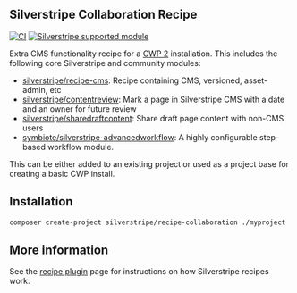 ## Silverstripe Collaboration Recipe

[![CI](https://github.com/silverstripe/recipe-collaboration/actions/workflows/ci.yml/badge.svg)](https://github.com/silverstripe/recipe-collaboration/actions/workflows/ci.yml)
[![Silverstripe supported module](https://img.shields.io/badge/silverstripe-supported-0071C4.svg)](https://www.silverstripe.org/software/addons/silverstripe-commercially-supported-module-list/)

Extra CMS functionality recipe for a [CWP 2](https://www.cwp.govt.nz) installation. This includes the following core Silverstripe and community modules:

 * [silverstripe/recipe-cms](https://github.com/silverstripe/recipe-cms): Recipe containing CMS, versioned, asset-admin, etc
 * [silverstripe/contentreview](https://github.com/silverstripe/silverstripe-contentreview/): Mark a page in
   Silverstripe CMS with a date and an owner for future review
 * [silverstripe/sharedraftcontent](https://github.com/silverstripe/silverstripe-sharedraftcontent/): Share draft page
   content with non-CMS users
 * [symbiote/silverstripe-advancedworkflow](https://github.com/symbiote/silverstripe-advancedworkflow/): A highly
   configurable step-based workflow module.

This can be either added to an existing project or used as a project base for creating a
basic CWP install.

## Installation

```sh
composer create-project silverstripe/recipe-collaboration ./myproject
```

## More information

See the [recipe plugin](https://github.com/silverstripe/recipe-plugin) page for instructions on how
Silverstripe recipes work.
